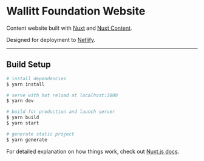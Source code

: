 # Wallitt Foundation Website

Content website built with [Nuxt](https://nuxtjs.org) and [Nuxt Content](https://content.nuxtjs.org).

Designed for deployment to [Netlify](https://www.netlify.com).

---

## Build Setup

```bash
# install dependencies
$ yarn install

# serve with hot reload at localhost:3000
$ yarn dev

# build for production and launch server
$ yarn build
$ yarn start

# generate static project
$ yarn generate
```

For detailed explanation on how things work, check out [Nuxt.js docs](https://nuxtjs.org).
